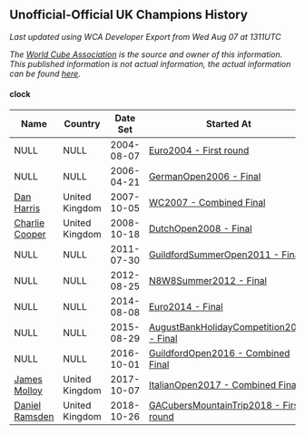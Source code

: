 ## Unofficial-Official UK Champions History

*Last updated using WCA Developer Export from Wed Aug 07 at 1311UTC*

*The [World Cube Association](https://www.worldcubeassociation.org) is the source and owner of this information. This published information is not actual information, the actual information can be found [here](https://www.worldcubeassociation.org/results).*

#### clock

|Name|Country|Date Set|Started At|Ended At|Days Held|  
|--|--|--|--|--|--|  
|NULL|NULL|2004-08-07|[Euro2004 - First round](https://www.worldcubeassociation.org/competitions/Euro2004/results/all#eclock_1)|1 year after [Euro2004](https://www.worldcubeassociation.org/competitions/Euro2004/results/all#eclock_1)|365|  
|NULL|NULL|2006-04-21|[GermanOpen2006 - Final](https://www.worldcubeassociation.org/competitions/GermanOpen2006/results/all#eclock_f)|1 year after [GermanOpen2006](https://www.worldcubeassociation.org/competitions/GermanOpen2006/results/all#eclock_f)|365|  
|[Dan Harris](https://www.worldcubeassociation.org/persons/2003HARR01)|United Kingdom|2007-10-05|[WC2007 - Combined Final](https://www.worldcubeassociation.org/competitions/WC2007/results/all#eclock_c)|1 year after [WC2007](https://www.worldcubeassociation.org/competitions/WC2007/results/all#eclock_c)|366|  
|[Charlie Cooper](https://www.worldcubeassociation.org/persons/2007COOP01)|United Kingdom|2008-10-18|[DutchOpen2008 - Final](https://www.worldcubeassociation.org/competitions/DutchOpen2008/results/all#eclock_f)|1 year after [CzechOpen2010](https://www.worldcubeassociation.org/competitions/CzechOpen2010/results/all#eclock_f)|1002|  
|NULL|NULL|2011-07-30|[GuildfordSummerOpen2011 - Final](https://www.worldcubeassociation.org/competitions/GuildfordSummerOpen2011/results/all#eclock_f)|1 year after [GuildfordSummerOpen2011](https://www.worldcubeassociation.org/competitions/GuildfordSummerOpen2011/results/all#eclock_f)|366|  
|NULL|NULL|2012-08-25|[N8W8Summer2012 - Final](https://www.worldcubeassociation.org/competitions/N8W8Summer2012/results/all#eclock_f)|1 year after [BerkeleySummer2013](https://www.worldcubeassociation.org/competitions/BerkeleySummer2013/results/all#eclock_f)|707|  
|NULL|NULL|2014-08-08|[Euro2014 - Final](https://www.worldcubeassociation.org/competitions/Euro2014/results/all#eclock_f)|1 year after [Euro2014](https://www.worldcubeassociation.org/competitions/Euro2014/results/all#eclock_f)|365|  
|NULL|NULL|2015-08-29|[AugustBankHolidayCompetition2015 - Final](https://www.worldcubeassociation.org/competitions/AugustBankHolidayCompetition2015/results/all#eclock_f)|1 year after [AugustBankHolidayCompetition2015](https://www.worldcubeassociation.org/competitions/AugustBankHolidayCompetition2015/results/all#eclock_f)|366|  
|NULL|NULL|2016-10-01|[GuildfordOpen2016 - Combined Final](https://www.worldcubeassociation.org/competitions/GuildfordOpen2016/results/all#eclock_c)|1 year after [GuildfordOpen2016](https://www.worldcubeassociation.org/competitions/GuildfordOpen2016/results/all#eclock_c)|365|  
|[James Molloy](https://www.worldcubeassociation.org/persons/2011MOLL01)|United Kingdom|2017-10-07|[ItalianOpen2017 - Combined Final](https://www.worldcubeassociation.org/competitions/ItalianOpen2017/results/all#eclock_c)|1 year after [SpanishChampionship2017](https://www.worldcubeassociation.org/competitions/SpanishChampionship2017/results/all#eclock_f)|372|  
|[Daniel Ramsden](https://www.worldcubeassociation.org/persons/2017RAMS02)|United Kingdom|2018-10-26|[GACubersMountainTrip2018 - First round](https://www.worldcubeassociation.org/competitions/GACubersMountainTrip2018/results/all#eclock_1)|Ongoing|283|  
